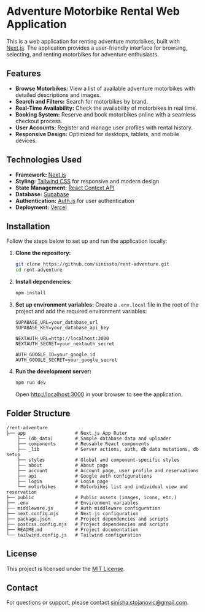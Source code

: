# Adventure Motorbike Rental Web Application

This is a web application for renting adventure motorbikes, built with [Next.js](https://nextjs.org/). The application provides a user-friendly interface for browsing, selecting, and renting motorbikes for adventure enthusiasts.

## Features

- **Browse Motorbikes:** View a list of available adventure motorbikes with detailed descriptions and images.
- **Search and Filters:** Search for motorbikes by brand.
- **Real-Time Availability:** Check the availability of motorbikes in real time.
- **Booking System:** Reserve and book motorbikes online with a seamless checkout process.
- **User Accounts:** Register and manage user profiles with rental history.
- **Responsive Design:** Optimized for desktops, tablets, and mobile devices.

## Technologies Used

- **Framework:** [Next.js](https://nextjs.org/)
- **Styling:** [Tailwind CSS](https://tailwindcss.com/) for responsive and modern design
- **State Management:** [React Context API](https://reactjs.org/docs/context.html)
- **Database:** [Supabase](https://supabase.com/)
- **Authentication:** [Auth.js](https://authjs.dev/) for user authentication
- **Deployment:** [Vercel](https://vercel.com/)

## Installation

Follow the steps below to set up and run the application locally:

1. **Clone the repository:**
   ```bash
   git clone https://github.com/sinissto/rent-adventure.git
   cd rent-adventure
   ```

2. **Install dependencies:**
   ```bash
   npm install
   ```

3. **Set up environment variables:**
   Create a `.env.local` file in the root of the project and add the required environment variables:
   ```env
   SUPABASE_URL=your_database_url
   SUPABASE_KEY=your_database_api_key
   
   NEXTAUTH_URL=http://localhost:3000
   NEXTAUTH_SECRET=your_nextauth_secret
   
   AUTH_GOOGLE_ID=your_google_id
   AUTH_GOOGLE_SECRET=your_google_secret
   ```

4. **Run the development server:**
   ```bash
   npm run dev
   ```
   Open [http://localhost:3000](http://localhost:3000) in your browser to see the application.

## Folder Structure

```
/rent-adventure
├── app                  # Next.js App Ruter
    ├── (db_data)        # Sample database data and uploader
    ├── components       # Reusable React components
    ├── _lib             # Server actions, auth, db data mutations, db setup
    ├── styles           # Global and component-specific styles
    ├── about            # About page
    ├── account          # Account page, user profile and reservations
    ├── api              # Google auth configurations
    ├── login            # Login page
    └── motorbikes       # Motorbikes list and individual view and reservation
├── public               # Public assets (images, icons, etc.)
├── .env                 # Environment variables
├── middleware.js        # Auth middleware configuration
├── next.config.mjs      # Next.js configuration
├── package.json         # Project dependencies and scripts
├── postcss.config.mjs   # Project dependencies and scripts
├── README.md            # Project documentation
└── tailwind.config.js   # Tailwind configuration
```


## License

This project is licensed under the [MIT License](LICENSE).

## Contact

For questions or support, please contact [sinisha.stojanovic@gmail.com](mailto:sinisha.stojanovic@gmail.com).
